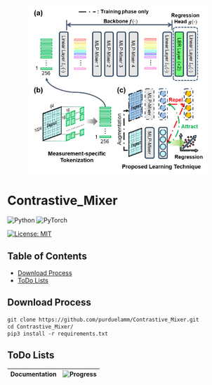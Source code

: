 <p align="center">
<img src=./Images/pipeline.png width=80% height=80%>
</p>

# Contrastive_Mixer

![Python](https://img.shields.io/badge/python-3670A0?style=for-the-badge&logo=python&logoColor=ffdd54)
![PyTorch](https://img.shields.io/badge/PyTorch-%23EE4C2C.svg?style=for-the-badge&logo=PyTorch&logoColor=white)

[![License: MIT](https://img.shields.io/badge/License-MIT-yellow.svg)](https://opensource.org/licenses/MIT)

## Table of Contents

- [Download Process](#download-process)
- [ToDo Lists](#todo-lists)

## Download Process

    git clone https://github.com/purduelamm/Contrastive_Mixer.git
    cd Contrastive_Mixer/
    pip3 install -r requirements.txt

## ToDo Lists

| **Documentation** | ![Progress](https://geps.dev/progress/100) |
| --- | --- |